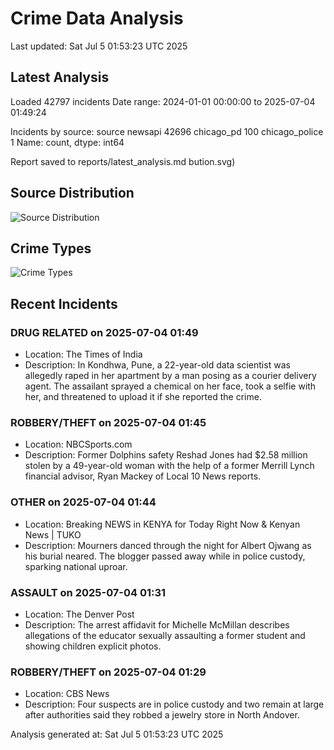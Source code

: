 # Crime Data Analysis
Last updated: Sat Jul  5 01:53:23 UTC 2025

## Latest Analysis

Loaded 42797 incidents
Date range: 2024-01-01 00:00:00 to 2025-07-04 01:49:24

Incidents by source:
source
newsapi           42696
chicago_pd          100
chicago_police        1
Name: count, dtype: int64

Report saved to reports/latest_analysis.md
bution.svg)

## Source Distribution
![Source Distribution](images/source_distribution.svg)

## Crime Types
![Crime Types](images/crime_types.svg)

## Recent Incidents

### DRUG RELATED on 2025-07-04 01:49
- Location: The Times of India
- Description: In Kondhwa, Pune, a 22-year-old data scientist was allegedly raped in her apartment by a man posing as a courier delivery agent. The assailant sprayed a chemical on her face, took a selfie with her, and threatened to upload it if she reported the crime.


### ROBBERY/THEFT on 2025-07-04 01:45
- Location: NBCSports.com
- Description: Former Dolphins safety Reshad Jones had $2.58 million stolen by a 49-year-old woman with the help of a former Merrill Lynch financial advisor, Ryan Mackey of Local 10 News reports.


### OTHER on 2025-07-04 01:44
- Location: Breaking NEWS in KENYA for Today Right Now & Kenyan News | TUKO
- Description: Mourners danced through the night for Albert Ojwang as his burial neared. The blogger passed away while in police custody, sparking national uproar.


### ASSAULT on 2025-07-04 01:31
- Location: The Denver Post
- Description: The arrest affidavit for Michelle McMillan describes allegations of the educator sexually assaulting a former student and showing children explicit photos.


### ROBBERY/THEFT on 2025-07-04 01:29
- Location: CBS News
- Description: Four suspects are in police custody and two remain at large after authorities said they robbed a jewelry store in North Andover.

Analysis generated at: Sat Jul  5 01:53:23 UTC 2025
